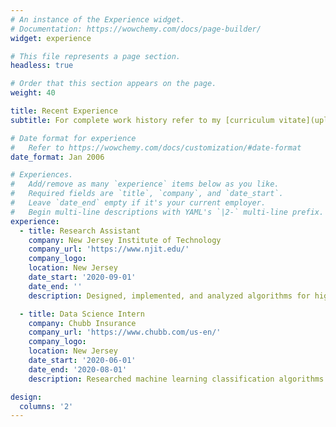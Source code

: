 ```yaml
---
# An instance of the Experience widget.
# Documentation: https://wowchemy.com/docs/page-builder/
widget: experience

# This file represents a page section.
headless: true

# Order that this section appears on the page.
weight: 40

title: Recent Experience
subtitle: For complete work history refer to my [curriculum vitate](uploads/cv.pdf).

# Date format for experience
#   Refer to https://wowchemy.com/docs/customization/#date-format
date_format: Jan 2006

# Experiences.
#   Add/remove as many `experience` items below as you like.
#   Required fields are `title`, `company`, and `date_start`.
#   Leave `date_end` empty if it's your current employer.
#   Begin multi-line descriptions with YAML's `|2-` multi-line prefix.
experience:
  - title: Research Assistant
    company: New Jersey Institute of Technology
    company_url: 'https://www.njit.edu/'
    company_logo:
    location: New Jersey
    date_start: '2020-09-01'
    date_end: ''
    description: Designed, implemented, and analyzed algorithms for high performance graph and data analytics.

  - title: Data Science Intern
    company: Chubb Insurance
    company_url: 'https://www.chubb.com/us-en/'
    company_logo:
    location: New Jersey
    date_start: '2020-06-01'
    date_end: '2020-08-01'
    description: Researched machine learning classification algorithms best suited for text data.

design:
  columns: '2'
---
```

